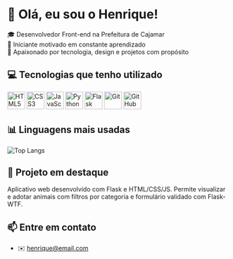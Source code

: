 # 👋 Olá, eu sou o Henrique!

🎓 Desenvolvedor Front-end na Prefeitura de Cajamar  
🚀 Iniciante motivado em constante aprendizado  
🧠 Apaixonado por tecnologia, design e projetos com propósito

## 💻 Tecnologias que tenho utilizado

<p align="left">
  <img src="https://cdn.jsdelivr.net/gh/devicons/devicon/icons/html5/html5-original.svg" height="40" alt="HTML5"/>
  <img src="https://cdn.jsdelivr.net/gh/devicons/devicon/icons/css3/css3-original.svg" height="40" alt="CSS3"/>
  <img src="https://cdn.jsdelivr.net/gh/devicons/devicon/icons/javascript/javascript-original.svg" height="40" alt="JavaScript"/>
  <img src="https://cdn.jsdelivr.net/gh/devicons/devicon/icons/python/python-original.svg" height="40" alt="Python"/>
  <img src="https://cdn.jsdelivr.net/gh/devicons/devicon/icons/flask/flask-original.svg" height="40" alt="Flask"/>
  <img src="https://cdn.jsdelivr.net/gh/devicons/devicon/icons/git/git-original.svg" height="40" alt="Git"/>
  <img src="https://cdn.jsdelivr.net/gh/devicons/devicon/icons/github/github-original.svg" height="40" alt="GitHub"/>
</p>

## 📊 Linguagens mais usadas

![Top Langs](https://github-readme-stats.vercel.app/api/top-langs/?username=isrique9&layout=compact&langs_count=6&theme=default)

## 🐾 Projeto em destaque
Aplicativo web desenvolvido com Flask e HTML/CSS/JS. Permite visualizar e adotar animais com filtros por categoria e formulário validado com Flask-WTF.

## 📫 Entre em contato
- ✉️ henrique@email.com
